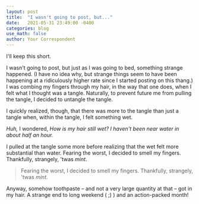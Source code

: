 ```yaml
---
layout: post
title:  "I wasn't going to post, but..."
date:   2021-05-31 23:49:00 -0400
categories: blog
use_math: false
author: Your Correspondent
---
```


I'll keep this short.

I wasn't going to post, but just as I was going to bed, something strange happened. (I have no idea why, but strange things seem to have been happening at a ridiculously higher rate since I started posting on this thang.) I was combing my fingers through my hair, in the way that one does, when I felt what I thought was a tangle. Naturally, to prevent future me from pulling the tangle, I decided to untangle the tangle.

I quickly realized, though, that there was more to the tangle than just a tangle when, within the tangle, I felt something wet.

*Huh,* I wondered, *How is my hair still wet? I haven't been near water in about half an hour.*

I pulled at the tangle some more before realizing that the wet felt more substantial than water. Fearing the worst, I decided to smell my fingers. Thankfully, strangely, 'twas *mint*.

> Fearing the worst, I decided to smell my fingers. Thankfully, strangely, 'twas *mint*.

Anyway, somehow toothpaste &ndash; and not a very large quantity at that &ndash; got in my hair. A strange end to long weekend ( ;) ) and an action-packed month!

